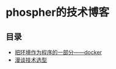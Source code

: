 # phospher的技术博客
## 目录
- [把环境作为程序的一部分——docker](https://phospher.github.io/docker)
- [漫谈技术选型]([https://](https://phospher.github.io/techSelect))
